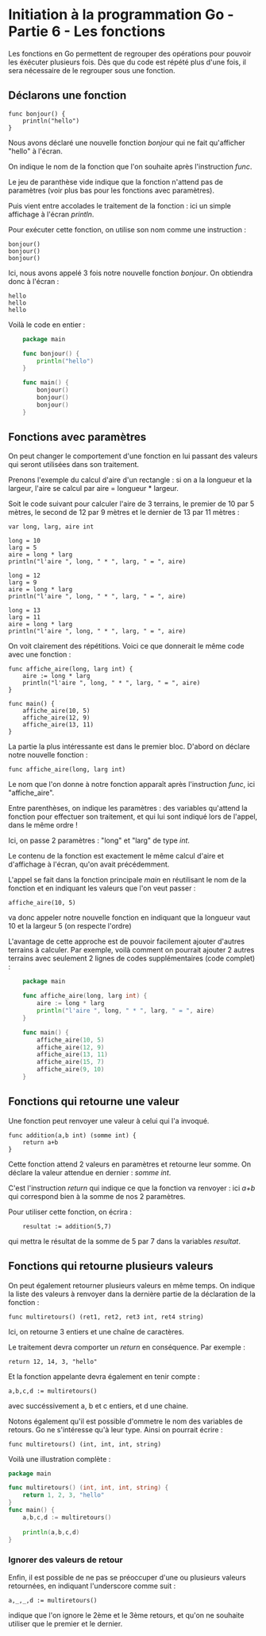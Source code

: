 # Initiation à la programmation Go - Partie 6 - Les fonctions

Les fonctions en Go permettent de regrouper des opérations pour pouvoir les éxécuter plusieurs fois. Dès que du code est répété plus d'une fois, il sera nécessaire de le regrouper sous une fonction.

## Déclarons une fonction

```
func bonjour() {
    println("hello")
}
```

Nous avons déclaré une nouvelle fonction _bonjour_ qui ne fait qu'afficher "hello" à l'écran.

On indique le nom de la fonction que l'on souhaite après l'instruction _func_.

Le jeu de paranthèse vide indique que la fonction n'attend pas de paramètres (voir plus bas pour les fonctions avec paramètres).

Puis vient entre accolades le traitement de la fonction : ici un simple affichage à l'écran _println_.

Pour exécuter cette fonction, on utilise son nom comme une instruction :

```
bonjour()
bonjour()
bonjour()
```

Ici, nous avons appelé 3 fois notre nouvelle fonction _bonjour_.
On obtiendra donc à l'écran :

```
hello
hello
hello
```

Voilà le code en entier :

```go
    package main

    func bonjour() {
        println("hello")
    }

    func main() {
        bonjour()
        bonjour()
        bonjour()
    }
```

## Fonctions avec paramètres

On peut changer le comportement d'une fonction en lui passant des valeurs qui seront utilisées dans son traitement.

Prenons l'exemple du calcul d'aire d'un rectangle : si on a la longueur et la largeur, l'aire se calcul par aire = longueur \* largeur.

Soit le code suivant pour calculer l'aire de 3 terrains, le premier de 10 par 5 mètres, le second de 12 par 9 mètres et le dernier de 13 par 11 mètres :

```
var long, larg, aire int

long = 10
larg = 5
aire = long * larg
println("l'aire ", long, " * ", larg, " = ", aire)

long = 12
larg = 9
aire = long * larg
println("l'aire ", long, " * ", larg, " = ", aire)

long = 13
larg = 11
aire = long * larg
println("l'aire ", long, " * ", larg, " = ", aire)
```

On voit clairement des répétitions. Voici ce que donnerait le même code avec une fonction :

```
func affiche_aire(long, larg int) {
    aire := long * larg
    println("l'aire ", long, " * ", larg, " = ", aire)
}

func main() {
    affiche_aire(10, 5)
    affiche_aire(12, 9)
    affiche_aire(13, 11)
}
```

La partie la plus intéressante est dans le premier bloc. D'abord on déclare notre nouvelle fonction :

```
func affiche_aire(long, larg int)
```

Le nom que l'on donne à notre fonction apparaît après l'instruction _func_, ici "affiche_aire".

Entre parenthèses, on indique les paramètres : des variables qu'attend la fonction pour effectuer son traitement, et qui lui sont indiqué lors de l'appel, dans le même ordre !

Ici, on passe 2 paramètres : "long" et "larg" de type _int_.

Le contenu de la fonction est exactement le même  calcul d'aire et d'affichage à l'écran, qu'on avait précédemment.

L'appel se fait dans la fonction principale _main_ en réutilisant le nom de la fonction et en indiquant les valeurs que l'on veut passer :

```
affiche_aire(10, 5)
```

va donc appeler notre nouvelle fonction en indiquant que la longueur vaut 10 et la largeur 5 (on respecte l'ordre)

L'avantage de cette approche est de pouvoir facilement ajouter d'autres terrains à calculer. Par exemple, voilà comment on pourrait ajouter 2 autres terrains avec seulement 2 lignes de codes supplémentaires (code complet) :

```go
    package main

    func affiche_aire(long, larg int) {
        aire := long * larg
        println("l'aire ", long, " * ", larg, " = ", aire)
    }

    func main() {
        affiche_aire(10, 5)
        affiche_aire(12, 9)
        affiche_aire(13, 11)
        affiche_aire(15, 7)
        affiche_aire(9, 10)
    }
```

## Fonctions qui retourne une valeur

Une fonction peut renvoyer une valeur à celui qui l'a invoqué.

```
func addition(a,b int) (somme int) {
    return a+b
}
```

Cette fonction attend 2 valeurs en paramètres et retourne leur somme. On déclare la valeur attendue en dernier : _somme int_.

C'est l'instruction _return_ qui indique ce que la fonction va renvoyer : ici _a+b_ qui correspond bien à la somme de nos 2 paramètres.

Pour utiliser cette fonction, on écrira :

```
    resultat := addition(5,7)
```

qui mettra le résultat de la somme de 5 par 7 dans la variables _resultat_.

## Fonctions qui retourne plusieurs valeurs

On peut également retourner plusieurs valeurs en même temps. On indique la liste des valeurs à renvoyer dans la dernière partie de la déclaration de la fonction :

```
func multiretours() (ret1, ret2, ret3 int, ret4 string)
```

Ici, on retourne 3 entiers et une chaîne de caractères.

Le traitement devra comporter un _return_ en conséquence. Par exemple :

```
return 12, 14, 3, "hello"
```

Et la fonction appelante devra également en tenir compte :

```
a,b,c,d := multiretours()
```

avec succéssivement a, b et c entiers, et d une chaine.

Notons également qu'il est possible d'ommetre le nom des variables de retours. Go ne s'intéresse qu'à leur type. Ainsi on pourrait écrire :

```
func multiretours() (int, int, int, string)
```

Voilà une illustration complète : 

```go
package main

func multiretours() (int, int, int, string) {
	return 1, 2, 3, "hello"
}
func main() {
	a,b,c,d := multiretours()
	
	println(a,b,c,d)
}
```

### Ignorer des valeurs de retour

Enfin, il est possible de ne pas se préoccuper d'une ou plusieurs valeurs retournées, en indiquant l'underscore comme suit :

```
a,_,_,d := multiretours()
```

indique que l'on ignore le 2ème et le 3ème retours, et qu'on ne souhaite utiliser que le premier et le dernier.

